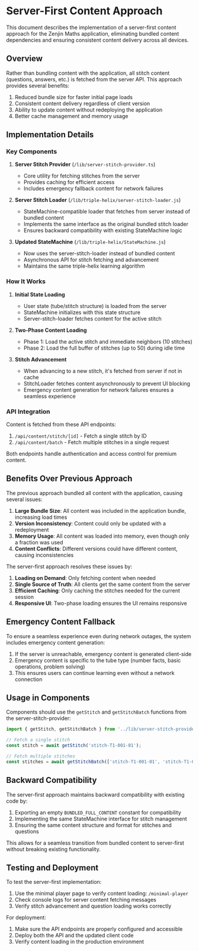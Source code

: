 # Server-First Content Approach

This document describes the implementation of a server-first content approach for the Zenjin Maths application, eliminating bundled content dependencies and ensuring consistent content delivery across all devices.

## Overview

Rather than bundling content with the application, all stitch content (questions, answers, etc.) is fetched from the server API. This approach provides several benefits:

1. Reduced bundle size for faster initial page loads
2. Consistent content delivery regardless of client version
3. Ability to update content without redeploying the application
4. Better cache management and memory usage

## Implementation Details

### Key Components

1. **Server Stitch Provider** (`/lib/server-stitch-provider.ts`)
   - Core utility for fetching stitches from the server
   - Provides caching for efficient access
   - Includes emergency fallback content for network failures

2. **Server Stitch Loader** (`/lib/triple-helix/server-stitch-loader.js`)
   - StateMachine-compatible loader that fetches from server instead of bundled content
   - Implements the same interface as the original bundled stitch loader
   - Ensures backward compatibility with existing StateMachine logic

3. **Updated StateMachine** (`/lib/triple-helix/StateMachine.js`)
   - Now uses the server-stitch-loader instead of bundled content
   - Asynchronous API for stitch fetching and advancement
   - Maintains the same triple-helix learning algorithm

### How It Works

1. **Initial State Loading**
   - User state (tube/stitch structure) is loaded from the server
   - StateMachine initializes with this state structure
   - Server-stitch-loader fetches content for the active stitch

2. **Two-Phase Content Loading**
   - Phase 1: Load the active stitch and immediate neighbors (10 stitches)
   - Phase 2: Load the full buffer of stitches (up to 50) during idle time

3. **Stitch Advancement**
   - When advancing to a new stitch, it's fetched from server if not in cache
   - StitchLoader fetches content asynchronously to prevent UI blocking
   - Emergency content generation for network failures ensures a seamless experience

### API Integration

Content is fetched from these API endpoints:

1. `/api/content/stitch/[id]` - Fetch a single stitch by ID
2. `/api/content/batch` - Fetch multiple stitches in a single request

Both endpoints handle authentication and access control for premium content.

## Benefits Over Previous Approach

The previous approach bundled all content with the application, causing several issues:

1. **Large Bundle Size**: All content was included in the application bundle, increasing load times
2. **Version Inconsistency**: Content could only be updated with a redeployment
3. **Memory Usage**: All content was loaded into memory, even though only a fraction was used
4. **Content Conflicts**: Different versions could have different content, causing inconsistencies

The server-first approach resolves these issues by:

1. **Loading on Demand**: Only fetching content when needed
2. **Single Source of Truth**: All clients get the same content from the server
3. **Efficient Caching**: Only caching the stitches needed for the current session
4. **Responsive UI**: Two-phase loading ensures the UI remains responsive

## Emergency Content Fallback

To ensure a seamless experience even during network outages, the system includes emergency content generation:

1. If the server is unreachable, emergency content is generated client-side
2. Emergency content is specific to the tube type (number facts, basic operations, problem solving)
3. This ensures users can continue learning even without a network connection

## Usage in Components

Components should use the `getStitch` and `getStitchBatch` functions from the server-stitch-provider:

```typescript
import { getStitch, getStitchBatch } from '../lib/server-stitch-provider';

// Fetch a single stitch
const stitch = await getStitch('stitch-T1-001-01');

// Fetch multiple stitches
const stitches = await getStitchBatch(['stitch-T1-001-01', 'stitch-T1-001-02']);
```

## Backward Compatibility

The server-first approach maintains backward compatibility with existing code by:

1. Exporting an empty `BUNDLED_FULL_CONTENT` constant for compatibility
2. Implementing the same StateMachine interface for stitch management
3. Ensuring the same content structure and format for stitches and questions

This allows for a seamless transition from bundled content to server-first without breaking existing functionality.

## Testing and Deployment

To test the server-first implementation:

1. Use the minimal player page to verify content loading: `/minimal-player`
2. Check console logs for server content fetching messages
3. Verify stitch advancement and question loading works correctly

For deployment:

1. Make sure the API endpoints are properly configured and accessible
2. Deploy both the API and the updated client code
3. Verify content loading in the production environment